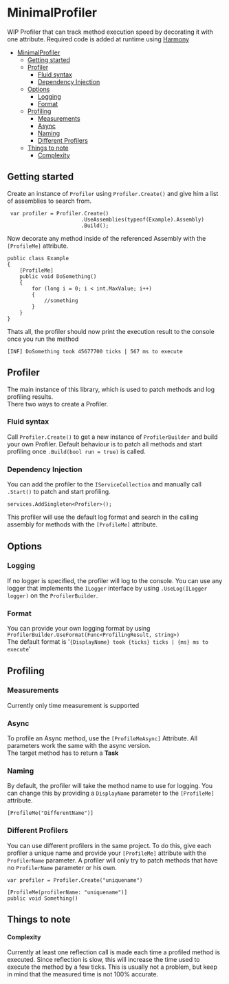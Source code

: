 # MinimalProfiler

WIP Profiler that can track method execution speed by decorating it with one attribute. Required code is added at runtime using 
[Harmony](https://github.com/pardeike/Harmony)


- [MinimalProfiler](#minimalprofiler)
  - [Getting started](#getting-started)
  - [Profiler](#profiler)
    - [Fluid syntax](#fluid-syntax)
    - [Dependency Injection](#dependency-injection)
  - [Options](#options)
    - [Logging](#logging)
    - [Format](#format)
  - [Profiling](#profiling)
    - [Measurements](#measurements)
    - [Async](#async)
    - [Naming](#naming)
    - [Different Profilers](#different-profilers)
  - [Things to note](#things-to-note)
      - [Complexity](#complexity)


## Getting started

Create an instance of `Profiler` using ``Profiler.Create()`` and give him a list of assemblies to search from.
```
 var profiler = Profiler.Create()
                        .UseAssemblies(typeof(Example).Assembly)
                        .Build();
```

Now decorate any method inside of the referenced Assembly with the ``[ProfileMe]`` attribute.
```
public class Example
{
    [ProfileMe]
    public void DoSomething()
    {
        for (long i = 0; i < int.MaxValue; i++)
        {
            //something
        }
    }
}
```

Thats all, the profiler should now print the execution result to the console once you run the method

` [INF] DoSomething took 45677700 ticks | 567 ms to execute `

## Profiler
The main instance of this library, which is used to patch methods and log profiling results.  
There two ways to create a Profiler.
### Fluid syntax
Call `Profiler.Create()` to get a new instance of `ProfilerBuilder` and build your own Profiler. Default behaviour is to patch all methods and start profiling once `.Build(bool run = true)` is called.
### Dependency Injection
You can add the profiler to the `IServiceCollection` and manually call `.Start()` to patch and start profiling.
```
services.AddSingleton<Profiler>();
```
This profiler will use the default log format and search in the calling assembly for methods with the `[ProfileMe]` attribute.
## Options
### Logging
If no logger is specified, the profiler will log to the console. You can use any logger that implements the `ILogger` interface by using ``.UseLog(ILogger logger)`` on the `ProfilerBuilder`.
### Format
You can provide your own logging format by using ``ProfilerBuilder.UseFormat(Func<ProfilingResult, string>)``
<br>The default format is '``{DisplayName} took {ticks} ticks | {ms} ms to execute``'

## Profiling
### Measurements
Currently only time measurement is supported
### Async
To profile an Async method, use the ``[ProfileMeAsync]`` Attribute. All parameters work the same with the async version.  
The target method has to return a **Task**  
### Naming
By default, the profiler will take the method name to use for logging.
You can change this by providing a ``DisplayName`` parameter to the `[ProfileMe]` attribute.
```
[ProfileMe("DifferentName")]
```
### Different Profilers
You can use different profilers in the same project. 
To do this, give each profiler a unique name and provide your `[ProfileMe]` attribute with the `ProfilerName` parameter.
A profiler will only try to patch methods that have no `ProfilerName` parameter or his own.

```
var profiler = Profiler.Create("uniquename")
  
[ProfileMe(profilerName: "uniquename")]
public void Something()
```

## Things to note
#### Complexity
Currently at least one reflection call is made each time a profiled method is executed. 
Since reflection is slow, this will increase the time used to execute the method by a few ticks.
This is usually not a problem, but keep in mind that the measured time is not 100% accurate.
